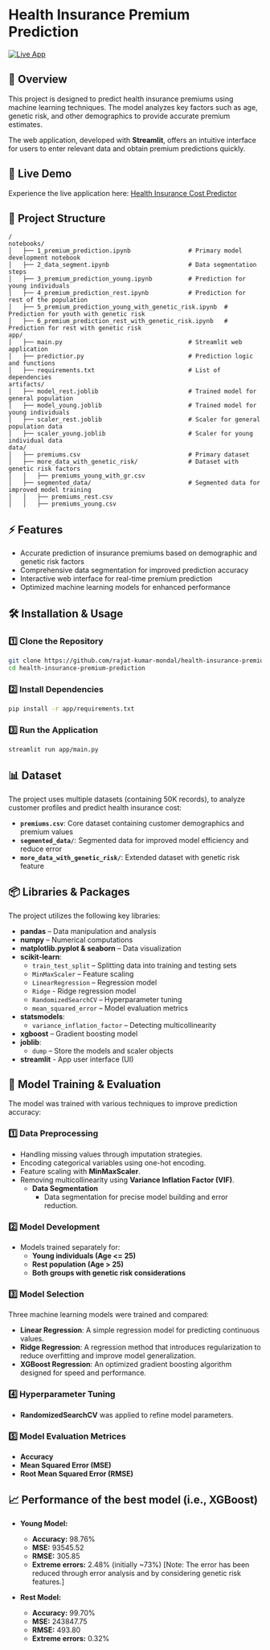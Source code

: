 # Health Insurance Premium Prediction

[![Live App](https://img.shields.io/badge/Live_App-Click_Here-blue)](https://healthinsurance-cost-predictor.streamlit.app/)

## 📌 Overview
This project is designed to predict health insurance premiums using machine learning techniques. The model analyzes key factors such as age, genetic risk, and other demographics to provide accurate premium estimates.

The web application, developed with **Streamlit**, offers an intuitive interface for users to enter relevant data and obtain premium predictions quickly.

## 🚀 Live Demo
Experience the live application here: [Health Insurance Cost Predictor](https://healthinsurance-cost-predictor.streamlit.app/)

## 📂 Project Structure
```
/
notebooks/
│   ├── 1_premium_prediction.ipynb                # Primary model development notebook
│   ├── 2_data_segment.ipynb                      # Data segmentation steps
│   ├── 3_premium_prediction_young.ipynb          # Prediction for young individuals
│   ├── 4_premium_prediction_rest.ipynb           # Prediction for rest of the population
│   ├── 5_premium_prediction_young_with_genetic_risk.ipynb  # Prediction for youth with genetic risk
│   ├── 6_premium_prediction_rest_with_genetic_risk.ipynb   # Prediction for rest with genetic risk
app/
│   ├── main.py                                   # Streamlit web application
│   ├── predictior.py                             # Prediction logic and functions
│   ├── requirements.txt                          # List of dependencies
artifacts/
│   ├── model_rest.joblib                         # Trained model for general population
│   ├── model_young.joblib                        # Trained model for young individuals
│   ├── scaler_rest.joblib                        # Scaler for general population data
│   ├── scaler_young.joblib                       # Scaler for young individual data
data/
│   ├── premiums.csv                              # Primary dataset
│   ├── more_data_with_genetic_risk/              # Dataset with genetic risk factors
│   │   ├── premiums_young_with_gr.csv
│   ├── segmented_data/                           # Segmented data for improved model training
│   │   ├── premiums_rest.csv
│   │   ├── premiums_young.csv
```

## ⚡ Features
- Accurate prediction of insurance premiums based on demographic and genetic risk factors
- Comprehensive data segmentation for improved prediction accuracy
- Interactive web interface for real-time premium prediction
- Optimized machine learning models for enhanced performance

## 🛠 Installation & Usage

### 1️⃣ Clone the Repository
```bash
git clone https://github.com/rajat-kumar-mondal/health-insurance-premium-prediction.git
cd health-insurance-premium-prediction
```

### 2️⃣ Install Dependencies
```bash
pip install -r app/requirements.txt
```

### 3️⃣ Run the Application
```bash
streamlit run app/main.py
```

## 📊 Dataset
The project uses multiple datasets (containing 50K records), to analyze customer profiles and predict health insurance cost:
- **`premiums.csv`**: Core dataset containing customer demographics and premium values
- **`segmented_data/`**: Segmented data for improved model efficiency and reduce error
- **`more_data_with_genetic_risk/`**: Extended dataset with genetic risk feature

## 📦 Libraries & Packages
The project utilizes the following key libraries:
- **pandas** – Data manipulation and analysis  
- **numpy** – Numerical computations  
- **matplotlib.pyplot & seaborn** – Data visualization   
- **scikit-learn**:
  - `train_test_split` – Splitting data into training and testing sets  
  - `MinMaxScaler` – Feature scaling  
  - `LinearRegression` – Regression model
  - `Ridge` - Ridge regression model   
  - `RandomizedSearchCV` – Hyperparameter tuning
  - `mean_squared_error` – Model evaluation metrics 
- **statsmodels**:
  - `variance_inflation_factor` – Detecting multicollinearity  
- **xgboost** – Gradient boosting model  
- **joblib**:
  - `dump` – Store the models and scaler objects
- **streamlit** - App user interface (UI)

## 🤖 Model Training & Evaluation
The model was trained with various techniques to improve prediction accuracy:
### 1️⃣ Data Preprocessing
- Handling missing values through imputation strategies.
- Encoding categorical variables using one-hot encoding.
- Feature scaling with **MinMaxScaler**.
- Removing multicollinearity using **Variance Inflation Factor (VIF)**.
  - **Data Segmentation**
    - Data segmentation for precise model building and error reduction.
      
### 2️⃣ Model Development
  - Models trained separately for:
    - **Young individuals (Age <= 25)**
    - **Rest population (Age > 25)**
    - **Both groups with genetic risk considerations**
      
### 3️⃣ Model Selection
Three machine learning models were trained and compared:
- **Linear Regression**: A simple regression model for predicting continuous values.
- **Ridge Regression**: A regression method that introduces regularization to reduce overfitting and improve model generalization.
- **XGBoost Regression**: An optimized gradient boosting algorithm designed for speed and performance.

### 4️⃣ Hyperparameter Tuning
- **RandomizedSearchCV** was applied to refine model parameters.

### 5️⃣ Model Evaluation Metrices
  - **Accuracy**
  - **Mean Squared Error (MSE)**
  - **Root Mean Squared Error (RMSE)**

## 📈 Performance of the best model (i.e., XGBoost)
- **Young Model:**
  - **Accuracy:** 98.76%
  - **MSE:** 93545.52
  - **RMSE:** 305.85
  - **Extreme errors:** 2.48% (initially ~73%) [Note: The error has been reduced through error analysis and by considering genetic risk features.]

- **Rest Model:**
  - **Accuracy:** 99.70%
  - **MSE:** 243847.75
  - **RMSE:** 493.80
  - **Extreme errors:** 0.32%

